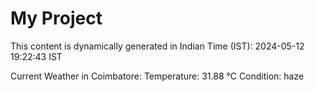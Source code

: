 # My Project

This content is dynamically generated in Indian Time (IST): 2024-05-12 19:22:43 IST


Current Weather in Coimbatore:
Temperature: 31.88 °C
Condition: haze
